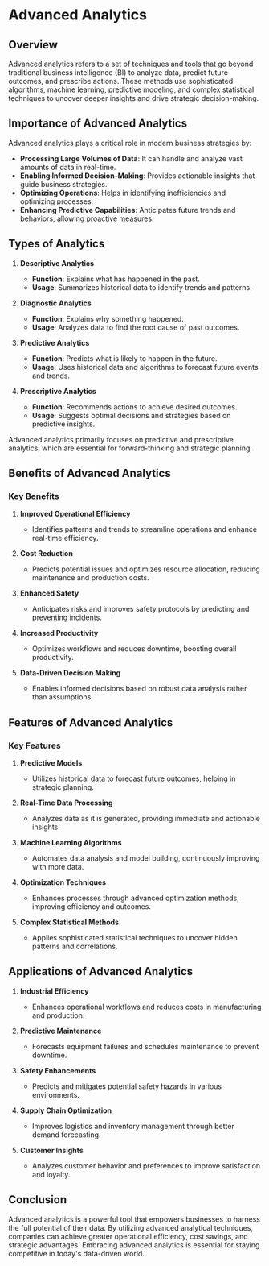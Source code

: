 # Advanced Analytics

## Overview

Advanced analytics refers to a set of techniques and tools that go beyond traditional business intelligence (BI) to analyze data, predict future outcomes, and prescribe actions. These methods use sophisticated algorithms, machine learning, predictive modeling, and complex statistical techniques to uncover deeper insights and drive strategic decision-making.

## Importance of Advanced Analytics

Advanced analytics plays a critical role in modern business strategies by:

- **Processing Large Volumes of Data**: It can handle and analyze vast amounts of data in real-time.
- **Enabling Informed Decision-Making**: Provides actionable insights that guide business strategies.
- **Optimizing Operations**: Helps in identifying inefficiencies and optimizing processes.
- **Enhancing Predictive Capabilities**: Anticipates future trends and behaviors, allowing proactive measures.

## Types of Analytics

1. **Descriptive Analytics**
   - **Function**: Explains what has happened in the past.
   - **Usage**: Summarizes historical data to identify trends and patterns.

2. **Diagnostic Analytics**
   - **Function**: Explains why something happened.
   - **Usage**: Analyzes data to find the root cause of past outcomes.

3. **Predictive Analytics**
   - **Function**: Predicts what is likely to happen in the future.
   - **Usage**: Uses historical data and algorithms to forecast future events and trends.

4. **Prescriptive Analytics**
   - **Function**: Recommends actions to achieve desired outcomes.
   - **Usage**: Suggests optimal decisions and strategies based on predictive insights.

Advanced analytics primarily focuses on predictive and prescriptive analytics, which are essential for forward-thinking and strategic planning.

## Benefits of Advanced Analytics

### Key Benefits

1. **Improved Operational Efficiency**
   - Identifies patterns and trends to streamline operations and enhance real-time efficiency.

2. **Cost Reduction**
   - Predicts potential issues and optimizes resource allocation, reducing maintenance and production costs.

3. **Enhanced Safety**
   - Anticipates risks and improves safety protocols by predicting and preventing incidents.

4. **Increased Productivity**
   - Optimizes workflows and reduces downtime, boosting overall productivity.

5. **Data-Driven Decision Making**
   - Enables informed decisions based on robust data analysis rather than assumptions.

## Features of Advanced Analytics

### Key Features

1. **Predictive Models**
   - Utilizes historical data to forecast future outcomes, helping in strategic planning.

2. **Real-Time Data Processing**
   - Analyzes data as it is generated, providing immediate and actionable insights.

3. **Machine Learning Algorithms**
   - Automates data analysis and model building, continuously improving with more data.

4. **Optimization Techniques**
   - Enhances processes through advanced optimization methods, improving efficiency and outcomes.

5. **Complex Statistical Methods**
   - Applies sophisticated statistical techniques to uncover hidden patterns and correlations.

## Applications of Advanced Analytics

1. **Industrial Efficiency**
   - Enhances operational workflows and reduces costs in manufacturing and production.

2. **Predictive Maintenance**
   - Forecasts equipment failures and schedules maintenance to prevent downtime.

3. **Safety Enhancements**
   - Predicts and mitigates potential safety hazards in various environments.

4. **Supply Chain Optimization**
   - Improves logistics and inventory management through better demand forecasting.

5. **Customer Insights**
   - Analyzes customer behavior and preferences to improve satisfaction and loyalty.

## Conclusion

Advanced analytics is a powerful tool that empowers businesses to harness the full potential of their data. By utilizing advanced analytical techniques, companies can achieve greater operational efficiency, cost savings, and strategic advantages. Embracing advanced analytics is essential for staying competitive in today's data-driven world.
